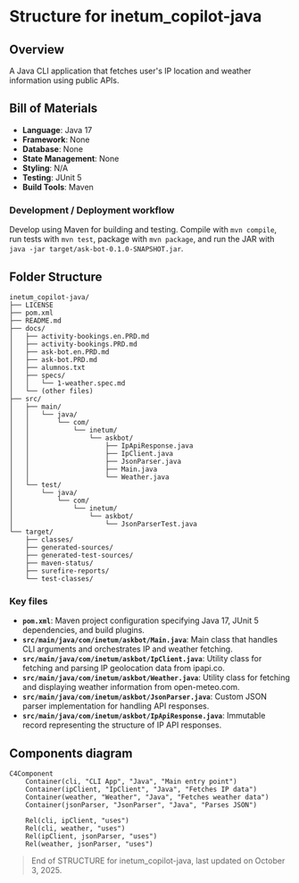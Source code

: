 # Structure for inetum_copilot-java

## Overview

A Java CLI application that fetches user's IP location and weather information using public APIs.

## Bill of Materials

- **Language**: Java 17
- **Framework**: None
- **Database**: None
- **State Management**: None
- **Styling**: N/A
- **Testing**: JUnit 5
- **Build Tools**: Maven

### Development / Deployment workflow

Develop using Maven for building and testing. Compile with `mvn compile`, run tests with `mvn test`, package with `mvn package`, and run the JAR with `java -jar target/ask-bot-0.1.0-SNAPSHOT.jar`.

## Folder Structure

```
inetum_copilot-java/
├── LICENSE
├── pom.xml
├── README.md
├── docs/
│   ├── activity-bookings.en.PRD.md
│   ├── activity-bookings.PRD.md
│   ├── ask-bot.en.PRD.md
│   ├── ask-bot.PRD.md
│   ├── alumnos.txt
│   ├── specs/
│   │   └── 1-weather.spec.md
│   └── (other files)
├── src/
│   ├── main/
│   │   └── java/
│   │       └── com/
│   │           └── inetum/
│   │               └── askbot/
│   │                   ├── IpApiResponse.java
│   │                   ├── IpClient.java
│   │                   ├── JsonParser.java
│   │                   ├── Main.java
│   │                   └── Weather.java
│   └── test/
│       └── java/
│           └── com/
│               └── inetum/
│                   └── askbot/
│                       └── JsonParserTest.java
└── target/
    ├── classes/
    ├── generated-sources/
    ├── generated-test-sources/
    ├── maven-status/
    ├── surefire-reports/
    └── test-classes/
```

### Key files

- **`pom.xml`**: Maven project configuration specifying Java 17, JUnit 5 dependencies, and build plugins.
- **`src/main/java/com/inetum/askbot/Main.java`**: Main class that handles CLI arguments and orchestrates IP and weather fetching.
- **`src/main/java/com/inetum/askbot/IpClient.java`**: Utility class for fetching and parsing IP geolocation data from ipapi.co.
- **`src/main/java/com/inetum/askbot/Weather.java`**: Utility class for fetching and displaying weather information from open-meteo.com.
- **`src/main/java/com/inetum/askbot/JsonParser.java`**: Custom JSON parser implementation for handling API responses.
- **`src/main/java/com/inetum/askbot/IpApiResponse.java`**: Immutable record representing the structure of IP API responses.

## Components diagram

```mermaid
C4Component
    Container(cli, "CLI App", "Java", "Main entry point")
    Container(ipClient, "IpClient", "Java", "Fetches IP data")
    Container(weather, "Weather", "Java", "Fetches weather data")
    Container(jsonParser, "JsonParser", "Java", "Parses JSON")
    
    Rel(cli, ipClient, "uses")
    Rel(cli, weather, "uses")
    Rel(ipClient, jsonParser, "uses")
    Rel(weather, jsonParser, "uses")
```

> End of STRUCTURE for inetum_copilot-java, last updated on October 3, 2025.